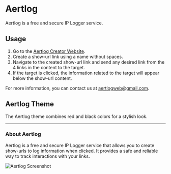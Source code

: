 # Aertlog

Aertlog is a free and secure IP Logger service.

## Usage

1. Go to the [Aertlog Creator Website](https://aertlog.pythonanywhere.com/creator).
2. Create a show-url link using a name without spaces.
3. Navigate to the created show-url link and send any desired link from the 4 links in the content to the target.
4. If the target is clicked, the information related to the target will appear below the show-url content.

For more information, you can contact us at [aertlogweb@gmail.com](mailto:aertlogweb@gmail.com).

## Aertlog Theme

The Aertlog theme combines red and black colors for a stylish look.

---

### About Aertlog

Aertlog is a free and secure IP Logger service that allows you to create show-urls to log information when clicked. It provides a safe and reliable way to track interactions with your links.

![Aertlog Screenshot](https://aertlog.pythonanywhere.com/static/img/screenshot.png)
